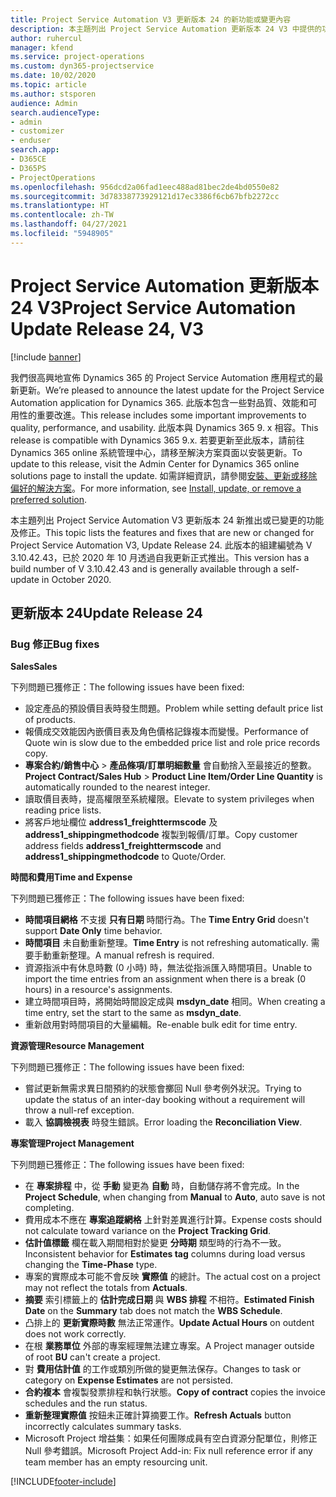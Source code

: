 ```yaml
---
title: Project Service Automation V3 更新版本 24 的新功能或變更內容
description: 本主題列出 Project Service Automation 更新版本 24 V3 中提供的功能和修正。
author: ruhercul
manager: kfend
ms.service: project-operations
ms.custom: dyn365-projectservice
ms.date: 10/02/2020
ms.topic: article
ms.author: stsporen
audience: Admin
search.audienceType:
- admin
- customizer
- enduser
search.app:
- D365CE
- D365PS
- ProjectOperations
ms.openlocfilehash: 956dcd2a06fad1eec488ad81bec2de4bd0550e82
ms.sourcegitcommit: 3d78338773929121d17ec3386f6cb67bfb2272cc
ms.translationtype: HT
ms.contentlocale: zh-TW
ms.lasthandoff: 04/27/2021
ms.locfileid: "5948905"
---
```

# <a name="project-service-automation-update-release-24-v3"></a><span data-ttu-id="5c1ab-103">Project Service Automation 更新版本 24 V3</span><span class="sxs-lookup"><span data-stu-id="5c1ab-103">Project Service Automation Update Release 24, V3</span></span>

[!include [banner](../includes/psa-now-project-operations.md)]

<span data-ttu-id="5c1ab-104">我們很高興地宣佈 Dynamics 365 的 Project Service Automation 應用程式的最新更新。</span><span class="sxs-lookup"><span data-stu-id="5c1ab-104">We’re pleased to announce the latest update for the Project Service Automation application for Dynamics 365.</span></span> <span data-ttu-id="5c1ab-105">此版本包含一些對品質、效能和可用性的重要改進。</span><span class="sxs-lookup"><span data-stu-id="5c1ab-105">This release includes some important improvements to quality, performance, and usability.</span></span> <span data-ttu-id="5c1ab-106">此版本與 Dynamics 365 9. x 相容。</span><span class="sxs-lookup"><span data-stu-id="5c1ab-106">This release is compatible with Dynamics 365 9.x.</span></span> <span data-ttu-id="5c1ab-107">若要更新至此版本，請前往 Dynamics 365 online 系統管理中心，請移至解決方案頁面以安裝更新。</span><span class="sxs-lookup"><span data-stu-id="5c1ab-107">To update to this release, visit the Admin Center for Dynamics 365 online solutions page to install the update.</span></span> <span data-ttu-id="5c1ab-108">如需詳細資訊，請參閱[安裝、更新或移除偏好的解決方案](/power-platform/admin/install-remove-preferred-solution)。</span><span class="sxs-lookup"><span data-stu-id="5c1ab-108">For more information, see [Install, update, or remove a preferred solution](/power-platform/admin/install-remove-preferred-solution).</span></span>

<span data-ttu-id="5c1ab-109">本主題列出 Project Service Automation V3 更新版本 24 新推出或已變更的功能及修正。</span><span class="sxs-lookup"><span data-stu-id="5c1ab-109">This topic lists the features and fixes that are new or changed for Project Service Automation V3, Update Release 24.</span></span> <span data-ttu-id="5c1ab-110">此版本的組建編號為 V 3.10.42.43，已於 2020 年 10 月透過自我更新正式推出。</span><span class="sxs-lookup"><span data-stu-id="5c1ab-110">This version has a build number of V 3.10.42.43 and is generally available through a self-update in October 2020.</span></span>

## <a name="update-release-24"></a><span data-ttu-id="5c1ab-111">更新版本 24</span><span class="sxs-lookup"><span data-stu-id="5c1ab-111">Update Release 24</span></span>

### <a name="bug-fixes"></a><span data-ttu-id="5c1ab-112">Bug 修正</span><span class="sxs-lookup"><span data-stu-id="5c1ab-112">Bug fixes</span></span>

<span data-ttu-id="5c1ab-113">**Sales**</span><span class="sxs-lookup"><span data-stu-id="5c1ab-113">**Sales**</span></span>

<span data-ttu-id="5c1ab-114">下列問題已獲修正：</span><span class="sxs-lookup"><span data-stu-id="5c1ab-114">The following issues have been fixed:</span></span>

- <span data-ttu-id="5c1ab-115">設定產品的預設價目表時發生問題。</span><span class="sxs-lookup"><span data-stu-id="5c1ab-115">Problem while setting default price list of products.</span></span>
- <span data-ttu-id="5c1ab-116">報價成交效能因內嵌價目表及角色價格記錄複本而變慢。</span><span class="sxs-lookup"><span data-stu-id="5c1ab-116">Performance of Quote win is slow due to the embedded price list and role price records copy.</span></span>
- <span data-ttu-id="5c1ab-117">**專案合約/銷售中心** > **產品條項/訂單明細數量** 會自動捨入至最接近的整數。</span><span class="sxs-lookup"><span data-stu-id="5c1ab-117">**Project Contract/Sales Hub** > **Product Line Item/Order Line Quantity** is automatically rounded to the nearest integer.</span></span>
- <span data-ttu-id="5c1ab-118">讀取價目表時，提高權限至系統權限。</span><span class="sxs-lookup"><span data-stu-id="5c1ab-118">Elevate to system privileges when reading price lists.</span></span>
- <span data-ttu-id="5c1ab-119">將客戶地址欄位 **address1_freighttermscode** 及 **address1_shippingmethodcode** 複製到報價/訂單。</span><span class="sxs-lookup"><span data-stu-id="5c1ab-119">Copy customer address fields **address1_freighttermscode** and **address1_shippingmethodcode** to Quote/Order.</span></span> 


<span data-ttu-id="5c1ab-120">**時間和費用**</span><span class="sxs-lookup"><span data-stu-id="5c1ab-120">**Time and Expense**</span></span>

<span data-ttu-id="5c1ab-121">下列問題已獲修正：</span><span class="sxs-lookup"><span data-stu-id="5c1ab-121">The following issues have been fixed:</span></span>

- <span data-ttu-id="5c1ab-122">**時間項目網格** 不支援 **只有日期** 時間行為。</span><span class="sxs-lookup"><span data-stu-id="5c1ab-122">The **Time Entry Grid** doesn't support **Date Only** time behavior.</span></span>
- <span data-ttu-id="5c1ab-123">**時間項目** 未自動重新整理。</span><span class="sxs-lookup"><span data-stu-id="5c1ab-123">**Time Entry** is not refreshing automatically.</span></span> <span data-ttu-id="5c1ab-124">需要手動重新整理。</span><span class="sxs-lookup"><span data-stu-id="5c1ab-124">A manual refresh is required.</span></span>
- <span data-ttu-id="5c1ab-125">資源指派中有休息時數 (0 小時) 時，無法從指派匯入時間項目。</span><span class="sxs-lookup"><span data-stu-id="5c1ab-125">Unable to import the time entries from an assignment when there is a break (0 hours) in a resource's assignments.</span></span>
- <span data-ttu-id="5c1ab-126">建立時間項目時，將開始時間設定成與 **msdyn_date** 相同。</span><span class="sxs-lookup"><span data-stu-id="5c1ab-126">When creating a time entry, set the start to the same as **msdyn_date**.</span></span>
- <span data-ttu-id="5c1ab-127">重新啟用對時間項目的大量編輯。</span><span class="sxs-lookup"><span data-stu-id="5c1ab-127">Re-enable bulk edit for time entry.</span></span>

<span data-ttu-id="5c1ab-128">**資源管理**</span><span class="sxs-lookup"><span data-stu-id="5c1ab-128">**Resource Management**</span></span>

<span data-ttu-id="5c1ab-129">下列問題已獲修正：</span><span class="sxs-lookup"><span data-stu-id="5c1ab-129">The following issues have been fixed:</span></span>

- <span data-ttu-id="5c1ab-130">嘗試更新無需求異日間預約的狀態會擲回 Null 參考例外狀況。</span><span class="sxs-lookup"><span data-stu-id="5c1ab-130">Trying to update the status of an inter-day booking without a requirement will throw a null-ref exception.</span></span>
- <span data-ttu-id="5c1ab-131">載入 **協調檢視表** 時發生錯誤。</span><span class="sxs-lookup"><span data-stu-id="5c1ab-131">Error loading the **Reconciliation View**.</span></span>


<span data-ttu-id="5c1ab-132">**專案管理**</span><span class="sxs-lookup"><span data-stu-id="5c1ab-132">**Project Management**</span></span>

<span data-ttu-id="5c1ab-133">下列問題已獲修正：</span><span class="sxs-lookup"><span data-stu-id="5c1ab-133">The following issues have been fixed:</span></span>

- <span data-ttu-id="5c1ab-134">在 **專案排程** 中，從 **手動** 變更為 **自動** 時，自動儲存將不會完成。</span><span class="sxs-lookup"><span data-stu-id="5c1ab-134">In the **Project Schedule**, when changing from **Manual** to **Auto**, auto save is not completing.</span></span>
- <span data-ttu-id="5c1ab-135">費用成本不應在 **專案追蹤網格** 上針對差異進行計算。</span><span class="sxs-lookup"><span data-stu-id="5c1ab-135">Expense costs should not calculate toward variance on the **Project Tracking Grid**.</span></span>
- <span data-ttu-id="5c1ab-136">**估計值標籤** 欄在載入期間相對於變更 **分時期** 類型時的行為不一致。</span><span class="sxs-lookup"><span data-stu-id="5c1ab-136">Inconsistent behavior for **Estimates tag** columns during load versus changing the **Time-Phase** type.</span></span>
- <span data-ttu-id="5c1ab-137">專案的實際成本可能不會反映 **實際值** 的總計。</span><span class="sxs-lookup"><span data-stu-id="5c1ab-137">The actual cost on a project may not reflect the totals from **Actuals**.</span></span>
- <span data-ttu-id="5c1ab-138">**摘要** 索引標籤上的 **估計完成日期** 與 **WBS 排程** 不相符。</span><span class="sxs-lookup"><span data-stu-id="5c1ab-138">**Estimated Finish Date** on the **Summary** tab does not match the **WBS Schedule**.</span></span>
- <span data-ttu-id="5c1ab-139">凸排上的 **更新實際時數** 無法正常運作。</span><span class="sxs-lookup"><span data-stu-id="5c1ab-139">**Update Actual Hours** on outdent does not work correctly.</span></span>
- <span data-ttu-id="5c1ab-140">在根 **業務單位** 外部的專案經理無法建立專案。</span><span class="sxs-lookup"><span data-stu-id="5c1ab-140">A Project manager outside of root **BU** can't create a project.</span></span>
- <span data-ttu-id="5c1ab-141">對 **費用估計值** 的工作或類別所做的變更無法保存。</span><span class="sxs-lookup"><span data-stu-id="5c1ab-141">Changes to task or category on **Expense Estimates** are not persisted.</span></span>
- <span data-ttu-id="5c1ab-142">**合約複本** 會複製發票排程和執行狀態。</span><span class="sxs-lookup"><span data-stu-id="5c1ab-142">**Copy of contract** copies the invoice schedules and the run status.</span></span>
- <span data-ttu-id="5c1ab-143">**重新整理實際值** 按鈕未正確計算摘要工作。</span><span class="sxs-lookup"><span data-stu-id="5c1ab-143">**Refresh Actuals** button incorrectly calculates summary tasks.</span></span>
- <span data-ttu-id="5c1ab-144">Microsoft Project 增益集：如果任何團隊成員有空白資源分配單位，則修正 Null 參考錯誤。</span><span class="sxs-lookup"><span data-stu-id="5c1ab-144">Microsoft Project Add-in: Fix null reference error if any team member has an empty resourcing unit.</span></span>



[!INCLUDE[footer-include](../includes/footer-banner.md)]